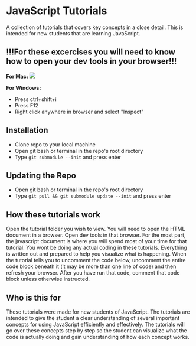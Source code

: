 # JavaScript Tutorials
A collection of tutorials that covers key concepts in a close detail. This is intended for new students that are learning JavaScript.

## !!!For these excercises you will need to know how to open your dev tools in your browser!!!

**For Mac:**
![](http://www.compjour.org/files/images/tutorials/devtools/intro-devtools-open-panel.gif)

**For Windows:**
- Press ctrl+shift+i
- Press F12
- Right click anywhere in browser and select "Inspect"

## Installation
- Clone repo to your local machine
- Open git bash or terminal in the repo's root directory
- Type `git submodule --init` and press enter

## Updating the Repo
- Open git bash or terminal in the repo's root directory
- Type  `git pull && git submodule update --init`  and press enter

## How these tutorials work
Open the tutorial folder you wish to view. You will need to open the HTML document in a browser. Open dev tools in that browser. For the most part, the javascript document is where you will spend most of your time for that tutorial. You wont be doing any actual coding in these tutorials. Everything is written out and prepared to help you visualize what is happening. When the tutorial tells you to uncomment the code below, uncomment the entire code block beneath it (it may be more than one line of code) and then refresh your browser. After you have run that code, comment that code block unless otherwise instructed.

## Who is this for
These tutorials were made for new students of JavaScript. The tutorials are intended to give the student a clear understanding of several important concepts for using JavaScript efficiently and effectively. The tutorials will go over these concepts step by step so the student can visualize what the code is actually doing and gain understanding of how each concept works.
